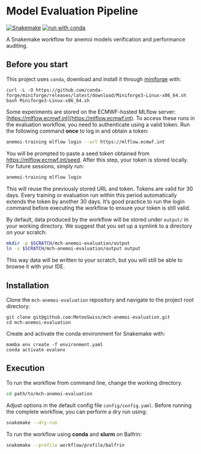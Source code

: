 # Model Evaluation Pipeline

[![Snakemake](https://img.shields.io/badge/snakemake-≥8.0.0-brightgreen.svg)](https://snakemake.github.io)
[![run with conda](http://img.shields.io/badge/run%20with-conda-3EB049?labelColor=000000&logo=anaconda)](https://docs.conda.io/en/latest/)

A Snakemake workflow for anemoi models verification and performance auditing.

## Before you start

This project uses `conda`, download and install it through
[miniforge](https://github.com/conda-forge/miniforge) with:

    curl -L -O https://github.com/conda-forge/miniforge/releases/latest/download/Miniforge3-Linux-x86_64.sh
    bash Miniforge3-Linux-x86_64.sh

Some experiments are stored on the ECMWF-hosted MLflow server:
[https://mlflow.ecmwf.int](https://mlflow.ecmwf.int). To access these runs in the
evaluation workflow, you need to authenticate using a valid token. Run the following
command **once** to log in and obtain a token:

```bash
anemoi-training mlflow login --url https://mlflow.ecmwf.int
```

You will be prompted to paste a seed token obtained from https://mlflow.ecmwf.int/seed.
After this step, your token is stored locally. For future sessions, simply run:

```bash
anemoi-training mlflow login
```

This will reuse the previously stored URL and token. Tokens are valid for 30 days.
Every training or evaluation run within this period automatically extends the token by
another 30 days. It’s good practice to run the login command before executing the
workflow to ensure your token is still valid.

By default, data produced by the workflow will be stored under `output/` in your working directory.
We suggest that you set up a symlink to a directory on your scratch:

```bash
mkdir -p $SCRATCH/mch-anemoi-evaluation/output
ln -s $SCRATCH/mch-anemoi-evaluation/output output
```

This way data will be written to your scratch, but you will still be able to browse it with your IDE.

## Installation

Clone the `mch-anemoi-evaluation` repository and navigate to the project root directory:

    git clone git@github.com:MeteoSwiss/mch-anemoi-evaluation.git
    cd mch-anemoi-evaluation

Create and activate the conda environment for Snakemake with:

    mamba env create -f environment.yaml
    conda activate evalenv

## Execution

To run the workflow from command line, change the working directory.

```bash
cd path/to/mch-anemoi-evaluation
```

Adjust options in the default config file `config/config.yaml`.
Before running the complete workflow, you can perform a dry run using:

```bash
snakemake --dry-run
```

To run the workflow using **conda** and **slurm** on Balfrin:

```bash
snakemake --profile workflow/profile/balfrin
```
